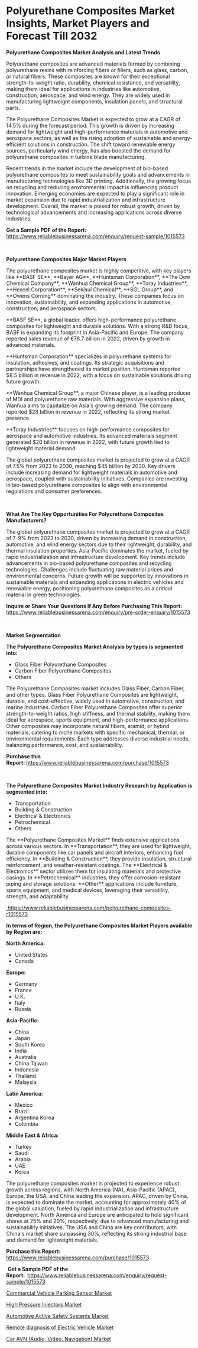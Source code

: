 <p><h1>Polyurethane Composites Market Insights, Market Players and Forecast Till 2032</h1></p><p><strong>Polyurethane Composites Market Analysis and Latest Trends</strong></p>
<p><p>Polyurethane composites are advanced materials formed by combining polyurethane resins with reinforcing fibers or fillers, such as glass, carbon, or natural fibers. These composites are known for their exceptional strength-to-weight ratio, durability, chemical resistance, and versatility, making them ideal for applications in industries like automotive, construction, aerospace, and wind energy. They are widely used in manufacturing lightweight components, insulation panels, and structural parts.</p><p>The Polyurethane Composites Market is expected to grow at a CAGR of 14.5% during the forecast period. This growth is driven by increasing demand for lightweight and high-performance materials in automotive and aerospace sectors, as well as the rising adoption of sustainable and energy-efficient solutions in construction. The shift toward renewable energy sources, particularly wind energy, has also boosted the demand for polyurethane composites in turbine blade manufacturing.</p><p>Recent trends in the market include the development of bio-based polyurethane composites to meet sustainability goals and advancements in manufacturing technologies like 3D printing. Additionally, the growing focus on recycling and reducing environmental impact is influencing product innovation. Emerging economies are expected to play a significant role in market expansion due to rapid industrialization and infrastructure development. Overall, the market is poised for robust growth, driven by technological advancements and increasing applications across diverse industries.</p></p>
<p><strong>Get a Sample PDF of the Report:&nbsp;</strong> <a href="https://www.reliablebusinessarena.com/enquiry/request-sample/1015573?utm_campaign=2107&utm_medium=2&utm_source=Github&utm_content=ia&utm_term=26012025&utm_id=polyurethane-composites">https://www.reliablebusinessarena.com/enquiry/request-sample/1015573</a></p>
<p>&nbsp;</p>
<p><strong>Polyurethane Composites Major Market Players</strong></p>
<p><p>The polyurethane composites market is highly competitive, with key players like **BASF SE**, **Bayer AG**, **Huntsman Corporation**, **The Dow Chemical Company**, **Wanhua Chemical Group**, **Toray Industries**, **Hexcel Corporation**, **Sekisui Chemical**, **SGL Group**, and **Owens Corning** dominating the industry. These companies focus on innovation, sustainability, and expanding applications in automotive, construction, and aerospace sectors.</p><p>**BASF SE**, a global leader, offers high-performance polyurethane composites for lightweight and durable solutions. With a strong R&D focus, BASF is expanding its footprint in Asia-Pacific and Europe. The company reported sales revenue of €78.7 billion in 2022, driven by growth in advanced materials.</p><p>**Huntsman Corporation** specializes in polyurethane systems for insulation, adhesives, and coatings. Its strategic acquisitions and partnerships have strengthened its market position. Huntsman reported $8.5 billion in revenue in 2022, with a focus on sustainable solutions driving future growth.</p><p>**Wanhua Chemical Group**, a major Chinese player, is a leading producer of MDI and polyurethane raw materials. With aggressive expansion plans, Wanhua aims to capitalize on Asia's growing demand. The company reported $23 billion in revenue in 2022, reflecting its strong market presence.</p><p>**Toray Industries** focuses on high-performance composites for aerospace and automotive industries. Its advanced materials segment generated $20 billion in revenue in 2022, with future growth tied to lightweight material demand.</p><p>The global polyurethane composites market is projected to grow at a CAGR of 7.5% from 2023 to 2030, reaching $45 billion by 2030. Key drivers include increasing demand for lightweight materials in automotive and aerospace, coupled with sustainability initiatives. Companies are investing in bio-based polyurethane composites to align with environmental regulations and consumer preferences.</p></p>
<p>&nbsp;</p>
<p><strong>What Are The Key Opportunities For Polyurethane Composites Manufacturers?</strong></p>
<p><p>The global polyurethane composites market is projected to grow at a CAGR of 7-9% from 2023 to 2030, driven by increasing demand in construction, automotive, and wind energy sectors due to their lightweight, durability, and thermal insulation properties. Asia-Pacific dominates the market, fueled by rapid industrialization and infrastructure development. Key trends include advancements in bio-based polyurethane composites and recycling technologies. Challenges include fluctuating raw material prices and environmental concerns. Future growth will be supported by innovations in sustainable materials and expanding applications in electric vehicles and renewable energy, positioning polyurethane composites as a critical material in green technologies.</p></p>
<p><strong>Inquire or Share Your Questions If Any Before Purchasing This Report:</strong> <a href="https://www.reliablebusinessarena.com/enquiry/pre-order-enquiry/1015573?utm_campaign=2107&utm_medium=2&utm_source=Github&utm_content=ia&utm_term=26012025&utm_id=polyurethane-composites">https://www.reliablebusinessarena.com/enquiry/pre-order-enquiry/1015573</a></p>
<p>&nbsp;</p>
<p><strong>Market Segmentation</strong></p>
<p><strong>The Polyurethane Composites Market Analysis by types is segmented into:</strong></p>
<p><ul><li>Glass Fiber Polyurethane Composites</li><li>Carbon Fiber Polyurethane Composites</li><li>Others</li></ul></p>
<p><p>The Polyurethane Composites market includes Glass Fiber, Carbon Fiber, and other types. Glass Fiber Polyurethane Composites are lightweight, durable, and cost-effective, widely used in automotive, construction, and marine industries. Carbon Fiber Polyurethane Composites offer superior strength-to-weight ratios, high stiffness, and thermal stability, making them ideal for aerospace, sports equipment, and high-performance applications. Other composites may incorporate natural fibers, aramid, or hybrid materials, catering to niche markets with specific mechanical, thermal, or environmental requirements. Each type addresses diverse industrial needs, balancing performance, cost, and sustainability.</p></p>
<p><strong>Purchase this Report:&nbsp;</strong><a href="https://www.reliablebusinessarena.com/purchase/1015573?utm_campaign=2107&utm_medium=2&utm_source=Github&utm_content=ia&utm_term=26012025&utm_id=polyurethane-composites">https://www.reliablebusinessarena.com/purchase/1015573</a></p>
<p>&nbsp;</p>
<p><strong>The Polyurethane Composites Market Industry Research by Application is segmented into:</strong></p>
<p><ul><li>Transportation</li><li>Building & Construction</li><li>Electrical & Electronics</li><li>Petrochemical</li><li>Others</li></ul></p>
<p><p>The **Polyurethane Composites Market** finds extensive applications across various sectors. In **Transportation**, they are used for lightweight, durable components like car panels and aircraft interiors, enhancing fuel efficiency. In **Building & Construction**, they provide insulation, structural reinforcement, and weather-resistant coatings. The **Electrical & Electronics** sector utilizes them for insulating materials and protective casings. In **Petrochemical** industries, they offer corrosion-resistant piping and storage solutions. **Other** applications include furniture, sports equipment, and medical devices, leveraging their versatility, strength, and adaptability.</p></p>
<p><a href="https://www.reliablebusinessarena.com/polyurethane-composites-r1015573?utm_campaign=2107&utm_medium=2&utm_source=Github&utm_content=ia&utm_term=26012025&utm_id=polyurethane-composites">&nbsp;https://www.reliablebusinessarena.com/polyurethane-composites-r1015573</a></p>
<p><strong>In terms of Region, the Polyurethane Composites Market Players available by Region are:</strong></p>
<p>
    <p> <strong> North America: </strong>
        <ul>
            <li>United States</li>
            <li>Canada</li>
        </ul>
        </p> 
    <p> <strong> Europe: </strong>
        <ul>
            <li>Germany</li>
            <li>France</li>
            <li>U.K.</li>
            <li>Italy</li>
            <li>Russia</li>
        </ul>
        </p> 
    <p> <strong> Asia-Pacific: </strong>
        <ul>
            <li>China</li>
            <li>Japan</li>
            <li>South Korea</li>
            <li>India</li>
            <li>Australia</li>
            <li>China Taiwan</li>
            <li>Indonesia</li>
            <li>Thailand</li>
            <li>Malaysia</li>
        </ul>
        </p> 
    <p> <strong> Latin America: </strong>
        <ul>
            <li>Mexico</li>
            <li>Brazil</li>
            <li>Argentina Korea</li>
            <li>Colombia</li>
        </ul>
        </p> 
    <p> <strong> Middle East & Africa: </strong>
        <ul>
            <li>Turkey</li>
            <li>Saudi</li>
            <li>Arabia</li>
            <li>UAE</li>
            <li>Korea</li>
        </ul>
    </p>
    </p>
<p><p>The polyurethane composites market is projected to experience robust growth across regions, with North America (NA), Asia-Pacific (APAC), Europe, the USA, and China leading the expansion. APAC, driven by China, is expected to dominate the market, accounting for approximately 40% of the global valuation, fueled by rapid industrialization and infrastructure development. North America and Europe are anticipated to hold significant shares at 25% and 20%, respectively, due to advanced manufacturing and sustainability initiatives. The USA and China are key contributors, with China's market share surpassing 30%, reflecting its strong industrial base and demand for lightweight materials.</p></p>
<p><strong>Purchase this Report: </strong><a href="https://www.reliablebusinessarena.com/purchase/1015573?utm_campaign=2107&utm_medium=2&utm_source=Github&utm_content=ia&utm_term=26012025&utm_id=polyurethane-composites">https://www.reliablebusinessarena.com/purchase/1015573</a></p>
<p>&nbsp;<strong>Get a Sample PDF of the Report:&nbsp;&nbsp;</strong><a href="https://www.reliablebusinessarena.com/enquiry/request-sample/1015573?utm_campaign=2107&utm_medium=2&utm_source=Github&utm_content=ia&utm_term=26012025&utm_id=polyurethane-composites">https://www.reliablebusinessarena.com/enquiry/request-sample/1015573</a></p>
<p><strong></strong></p>
<p><p><a href="https://www.linkedin.com/pulse/135-cagr-forecast-forthe-commercial-vehicle-parking-sensor-marketfrom-aqs0c?utm_campaign=2107&utm_medium=2&utm_source=Github&utm_content=ia&utm_term=26012025&utm_id=polyurethane-composites">Commercial Vehicle Parking Sensor Market</a></p><p><a href="https://www.linkedin.com/pulse/high-pressure-injectors-market-research-report-shows-impressive-3bwpc?utm_campaign=2107&utm_medium=2&utm_source=Github&utm_content=ia&utm_term=26012025&utm_id=polyurethane-composites">High Pressure Injectors Market</a></p><p><a href="https://www.linkedin.com/pulse/unlocking-insights-automotive-active-safety-systems-market-pji2c?utm_campaign=2107&utm_medium=2&utm_source=Github&utm_content=ia&utm_term=26012025&utm_id=polyurethane-composites">Automotive Active Safety Systems Market</a></p><p><a href="https://www.linkedin.com/pulse/examination-market-segmentation-remote-diagnosis-electric-rmibf?utm_campaign=2107&utm_medium=2&utm_source=Github&utm_content=ia&utm_term=26012025&utm_id=polyurethane-composites">Remote diagnosis of Electric Vehicle Market</a></p><p><a href="https://www.linkedin.com/pulse/car-avn-audio-video-navigation-market-trend-analysis-highlights-z1kue?utm_campaign=2107&utm_medium=2&utm_source=Github&utm_content=ia&utm_term=26012025&utm_id=polyurethane-composites">Car AVN (Audio, Video, Navigation) Market</a></p></p>